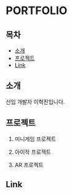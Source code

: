 # PORTFOLIO
## 목차
- [소개](#소개)
- [프로젝트](#프로젝트)
- [Link](#Link)


## 소개

신입 개발자 이혁진입니다.



## 프로젝트

1. 미니게임 프로젝트

2. 아이작 프로젝트

3. AR 프로젝트


## Link
